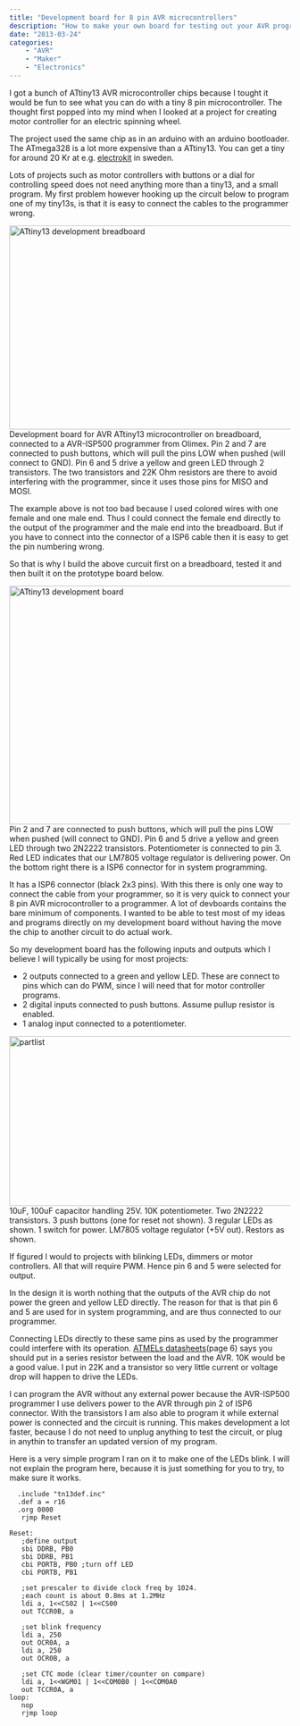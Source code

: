```yaml
---
title: "Development board for 8 pin AVR microcontrollers"
description: "How to make your own board for testing out your AVR programs. It gives you LED's to blink buttons to push and an easy way to attach your AVR programmer."
date: "2013-03-24"
categories: 
    - "AVR"
    - "Maker"
    - "Electronics"
---
```


I got a bunch of ATtiny13 AVR microcontroller chips because I tought it would be fun to see what you can do with a tiny 8 pin microcontroller. The thought first popped into my mind when I looked at a project for creating motor controller for an electric spinning wheel.

The project used the same chip as in an arduino with an arduino bootloader. The ATmega328 is a lot more expensive than a ATtiny13. You can get a tiny for around 20 Kr at e.g. <a title="electrokit" href="http://www.electrokit.com">electrokit</a> in sweden.

Lots of projects such as motor controllers with buttons or a dial for controlling speed does not need anything more than a tiny13, and a small program. My first problem however hooking up the circuit below to program one of my tiny13s, is that it is easy to connect the cables to the programmer wrong.

<caption id="" align="alignnone" width="650"><a href="http://pluggerogkontakter.files.wordpress.com/2013/03/img_0648.jpg"><img id="i-179" class=" wp-image" title="ATtiny13 development breadboard" src="http://pluggerogkontakter.files.wordpress.com/2013/03/img_0648.jpg?w=650" alt="ATtiny13 development breadboard" width="650" height="365" /></a> Development board for AVR ATtiny13 microcontroller on breadboard, connected to a AVR-ISP500 programmer from Olimex. Pin 2 and 7 are connected to push buttons, which will pull the pins LOW when pushed (will connect to GND). Pin 6 and 5 drive a yellow and green LED through 2 transistors. The two transistors and 22K Ohm resistors are there to avoid interfering with the programmer, since it uses those pins for MISO and MOSI.</caption>

The example above is not too bad because I used colored wires with one female and one male end. Thus I could connect the female end directly to the output of the programmer and the male end into the breadboard. But if you have to connect into the connector of a ISP6 cable then it is easy to get the pin numbering wrong.

So that is why I build the above curcuit first on a breadboard, tested it and then built it on the prototype board below.

<caption id="" align="alignnone" width="650"><a href="http://pluggerogkontakter.files.wordpress.com/2013/03/img_0653.jpg"><img id="i-216" class=" wp-image" title="ATtiny13 development board" src="http://pluggerogkontakter.files.wordpress.com/2013/03/img_0653.jpg?w=650" alt="ATtiny13 development board" width="650" height="427" /></a> Pin 2 and 7 are connected to push buttons, which will pull the pins LOW when pushed (will connect to GND). Pin 6 and 5 drive a yellow and green LED through two 2N2222 transistors. Potentiometer is connected to pin 3. Red LED indicates that our LM7805 voltage regulator is delivering power. On the bottom right there is a ISP6 connector for in system programming.</caption>

It has a ISP6 connector (black 2x3 pins). With this there is only one way to connect the cable from your programmer, so it is very quick to connect your 8 pin AVR microcontroller to a programmer. A lot of devboards contains the bare minimum of components. I wanted to be able to test most of my ideas and programs directly on my development board without having the move the chip to another circuit to do actual work.

So my development board has the following inputs and outputs which I believe I will typically be using for most projects:
<ul>
	<li><span style="line-height: 14px;">2 outputs connected to a green and yellow LED. These are connect to pins which can do PWM, since I will need that for motor controller programs.</span></li>
	<li>2 digital inputs connected to push buttons. Assume pullup resistor is enabled.</li>
	<li>1 analog input connected to a potentiometer.</li>
</ul>
<caption id="" align="alignnone" width="650"><a href="http://pluggerogkontakter.files.wordpress.com/2013/03/tiny13-programmer_bb.png"><img id="i-236" class=" wp-image" title="Partlist for attiny13 devboard" src="http://pluggerogkontakter.files.wordpress.com/2013/03/tiny13-programmer_bb.png?w=650" alt="partlist" width="650" height="304" /></a> 10uF, 100uF capacitor handling 25V. 10K potentiometer. Two 2N2222 transistors. 3 push buttons (one for reset not shown). 3 regular LEDs as shown. 1 switch for power. LM7805 voltage regulator (+5V out). Restors as shown.</caption>

If figured I would to projects with blinking LEDs, dimmers or motor controllers. All that will require PWM. Hence pin 6 and 5 were selected for output.

In the design it is worth nothing that the outputs of the AVR chip do not power the green and yellow LED directly. The reason for that is that pin 6 and 5 are used for in system programming, and are thus connected to our programmer.

Connecting LEDs directly to these same pins as used by the programmer could interfere with its operation. <a title="Atmel AVR042: AVR Hardware Design Considerations" href="http://www.atmel.com/images/doc2521.pdf">ATMELs datasheets</a>(page 6) says you should put in a series resistor between the load and the AVR. 10K would be a good value. I put in 22K and a transistor so very little current or voltage drop will happen to drive the LEDs.

I can program the AVR without any external power because the AVR-ISP500 programmer I use delivers power to the AVR through pin 2 of ISP6 connector. With the transistors I am also able to program it while external power is connected and the circuit is running. This makes development a lot faster, because I do not need to unplug anything to test the circuit, or plug in anythin to transfer an updated version of my program.

Here is a very simple program I ran on it to make one of the LEDs blink. I will not explain the program here, because it is just something for you to try, to make sure it works.

      .include "tn13def.inc"
      .def a = r16
      .org 0000
       rjmp Reset

    Reset:
       ;define output
       sbi DDRB, PB0
       sbi DDRB, PB1
       cbi PORTB, PB0 ;turn off LED
       cbi PORTB, PB1

       ;set prescaler to divide clock freq by 1024. 
       ;each count is about 0.8ms at 1.2MHz
       ldi a, 1<<CS02 | 1<<CS00
       out TCCR0B, a

       ;set blink frequency
       ldi a, 250
       out OCR0A, a
       ldi a, 250
       out OCR0B, a

       ;set CTC mode (clear timer/counter on compare)
       ldi a, 1<<WGM01 | 1<<COM0B0 | 1<<COM0A0 
       out TCCR0A, a 
    loop:
       nop
       rjmp loop